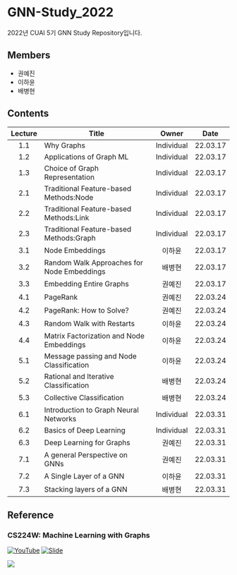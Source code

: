 # GNN-Study_2022
2022년 CUAI 5기 GNN Study Repository입니다.

## Members
* 권예진
* 이하윤
* 배병현

## Contents
|Lecture|Title|Owner|Date|
|:-:|-|:-:|:-:|
|1.1|Why Graphs|Individual|22.03.17|
|1.2|Applications of Graph ML|Individual|22.03.17|
|1.3|Choice of Graph Representation|Individual|22.03.17|
|2.1|Traditional Feature-based Methods:Node|Individual|22.03.17|
|2.2|Traditional Feature-based Methods:Link|Individual|22.03.17|
|2.3|Traditional Feature-based Methods:Graph|Individual|22.03.17|
|3.1|Node Embeddings|이하윤|22.03.17|
|3.2|Random Walk Approaches for Node Embeddings|배병현|22.03.17|
|3.3|Embedding Entire Graphs|권예진|22.03.17|
|4.1|PageRank|권예진|22.03.24|
|4.2|PageRank: How to Solve?|권예진|22.03.24|
|4.3|Random Walk with Restarts|이하윤|22.03.24|
|4.4|Matrix Factorization and Node Embeddings|이하윤|22.03.24|
|5.1|Message passing and Node Classification|이하윤|22.03.24|
|5.2|Rational and Iterative Classification|배병현|22.03.24|
|5.3|Collective Classification|배병현|22.03.24|
|6.1|Introduction to Graph Neural Networks|Individual|22.03.31|
|6.2|Basics of Deep Learning|Individual|22.03.31|
|6.3|Deep Learning for Graphs|권예진|22.03.31|
|7.1|A general Perspective on GNNs|권예진|22.03.31|
|7.2|A Single Layer of a GNN|이하윤|22.03.31|
|7.3|Stacking layers of a GNN|배병현|22.03.31|

## Reference
### CS224W: Machine Learning with Graphs  
[![YouTube](https://cdn-icons.flaticon.com/png/128/3128/premium/3128307.png?token=exp=1647351584~hmac=81229380c2cfbc60ffecd7162e05f80e)](https://www.youtube.com/playlist?list=PLoROMvodv4rPLKxIpqhjhPgdQy7imNkDn) [![Slide](https://cdn-icons-png.flaticon.com/128/40/40420.png)](http://snap.stanford.edu/class/cs224w-2020/)

[![](<img src="https://play-lh.googleusercontent.com/lMoItBgdPPVDJsNOVtP26EKHePkwBg-PkuY9NOrc-fumRtTFP4XhpUNk_22syN4Datc" width="300">)]()
